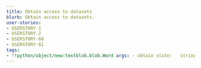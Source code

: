 ```yaml
---
title: Obtain access to datasets
blurb: Obtain access to datasets.
user-stories:
- USERSTORY-1
- USERSTORY-2
- USERSTORY-60
- USERSTORY-61
tags:
- !!python/object/new:textblob.blob.Word args: - obtain state:   string: obtain   pos_tag: null
---
```

